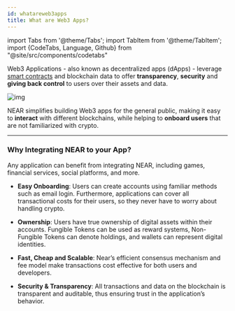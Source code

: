 ```yaml
---
id: whatareweb3apps
title: What are Web3 Apps?
---
```


import Tabs from '@theme/Tabs';
import TabItem from '@theme/TabItem';
import {CodeTabs, Language, Github} from "@site/src/components/codetabs"

Web3 Applications - also known as decentralized apps (dApps) - leverage [smart contracts](../contracts/whatiscontract.md) and blockchain data to offer **transparency**, **security** and **giving back control** to users over their assets and data.

![img](/docs/assets/welcome-pages/examples.png)

NEAR simplifies building Web3 apps for the general public, making it easy to **interact** with different blockchains, while helping to **onboard users** that are not familiarized with crypto.

***

### Why Integrating NEAR to your App?

Any application can benefit from integrating NEAR, including games, financial services, social platforms, and more.

- **Easy Onboarding**: Users can create accounts using familiar methods such as email login. Furthermore, applications can cover all transactional costs for their users, so they never have to worry about handling crypto.

- **Ownership**: Users have true ownership of digital assets within their accounts. Fungible Tokens can be used as reward systems, Non-Fungible Tokens can denote holdings, and wallets can represent digital identities.

- **Fast, Cheap and Scalable**: Near’s efficient consensus mechanism and fee model make transactions cost effective for both users and developers.

- **Security & Transparency**: All transactions and data on the blockchain is transparent and auditable, thus ensuring trust in the application’s behavior.
